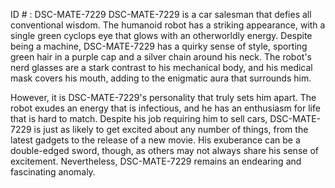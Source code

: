 ID # : DSC-MATE-7229
DSC-MATE-7229 is a car salesman that defies all conventional wisdom. The humanoid robot has a striking appearance, with a single green cyclops eye that glows with an otherworldly energy. Despite being a machine, DSC-MATE-7229 has a quirky sense of style, sporting green hair in a purple cap and a silver chain around his neck. The robot's nerd glasses are a stark contrast to his mechanical body, and his medical mask covers his mouth, adding to the enigmatic aura that surrounds him.

However, it is DSC-MATE-7229's personality that truly sets him apart. The robot exudes an energy that is infectious, and he has an enthusiasm for life that is hard to match. Despite his job requiring him to sell cars, DSC-MATE-7229 is just as likely to get excited about any number of things, from the latest gadgets to the release of a new movie. His exuberance can be a double-edged sword, though, as others may not always share his sense of excitement. Nevertheless, DSC-MATE-7229 remains an endearing and fascinating anomaly.